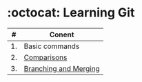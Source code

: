 # :octocat: Learning Git

|#|Conent|
|---|---|
|1.|Basic commands|
|2.|[Comparisons](./comparisons.md)|
|3.|[Branching and Merging](./branching_and_merging.md)|
